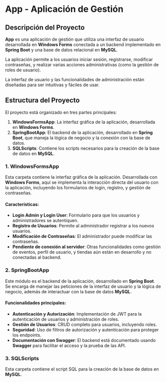 # App - Aplicación de Gestión

## Descripción del Proyecto

**App** es una aplicación de gestión que utiliza una interfaz de usuario desarrollada en **Windows Forms** 
conectada a un backend implementado en **Spring Boot** y 
una base de datos relacional en **MySQL**. 

La aplicación permite a los usuarios iniciar sesión, registrarse, modificar contraseñas, y 
realizar varias acciones administrativas (como la gestión de roles de usuario). 

La interfaz de usuario y las funcionalidades de administración están diseñadas para ser intuitivas y fáciles de usar.

## Estructura del Proyecto

El proyecto está organizado en tres partes principales:

1. **WindowsFormsApp**: La interfaz gráfica de la aplicación, desarrollada en **Windows Forms**.
2. **SpringBootApp**: El backend de la aplicación, desarrollado en **Spring Boot**, que maneja la lógica de negocio y la conexión con la base de datos.
3. **SQLScripts**: Contiene los scripts necesarios para la creación de la base de datos en **MySQL**.

### 1. **WindowsFormsApp**

Esta carpeta contiene la interfaz gráfica de la aplicación. 
Desarrollada con **Windows Forms**, aquí se implementa la interacción directa del usuario con la aplicación, 
incluyendo los formularios de login, registro, y gestión de contraseñas.

#### Características:

- **Login Admin y Login User**: Formulario para que los usuarios y administradores se autentiquen.
- **Registro de Usuarios**: Permite al administrador registrar a los nuevos usuarios.
- **Modificación de Contraseñas**: El administrador puede modificar las contraseñas.
- **Pendiente de conexión al servidor**: Otras funcionalidades como gestión de eventos, perfil de usuario, y tiendas aún están en desarrollo y no conectadas al backend.

### 2. **SpringBootApp**

Este módulo es el backend de la aplicación, desarrollado en **Spring Boot**. 
Se encarga de manejar las peticiones de la interfaz de usuario y
la lógica de negocio, además de interactuar con la base de datos **MySQL**.

#### Funcionalidades principales:

- **Autenticación y Autorización**: Implementación de JWT para la autenticación de usuarios y administración de roles.
- **Gestión de Usuarios**: CRUD completo para usuarios, incluyendo roles.
- **Seguridad**: Uso de filtros de autorización y autenticación para proteger los endpoints.
- **Documentación con Swagger**: El backend está documentado usando **Swagger** para facilitar el acceso y la prueba de las API.

### 3. **SQLScripts**

Esta carpeta contiene el script SQL para la creación de la base de datos en **MySQL**. 


